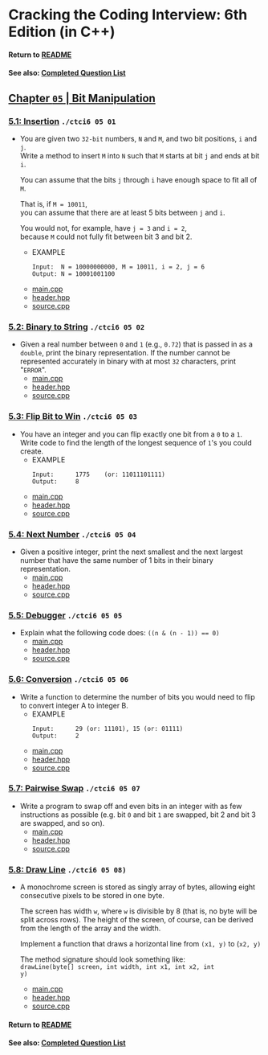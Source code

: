 # Cracking the Coding Interview: 6th Edition (in C++)

#### Return to [README](../README.md)
#### See also: [Completed Question List](QTODO-list.md)

## [Chapter `05` | Bit Manipulation](../src/05/)

### [5.1: Insertion](../src/05/01/) `./ctci6 05 01`
- You are given two `32-bit` numbers, `N` and `M`, and two bit positions, `i` and `j`. <br>Write a method to insert `M` into `N` such that `M` starts at bit `j` and ends at bit `i`. <p>You can assume that the bits `j` through `i` have enough space to fit all of `M`. <p>That is, if `M = 10011`,<br>you can assume that there are at least 5 bits between `j` and `i`. <p>You would not, for example, have `j = 3` and `i = 2`,<br>because `M` could not fully fit between bit 3 and bit 2.
  - EXAMPLE<br>
    ```
    Input:  N = 10000000000, M = 10011, i = 2, j = 6
    Output: N = 10001001100
    ```
  - [main.cpp](../src/05/01/main.cpp) 
  - [header.hpp](../src/05/01/header.hpp) 
  - [source.cpp](../src/05/01/source.cpp)
  
### [5.2: Binary to String](../src/05/02/) `./ctci6 05 02`
- Given a real number between `0` and `1` (e.g., `0.72`) that is passed in as a `double`, print the binary representation. If the number cannot be represented accurately in binary with at most `32` characters, print "`ERROR`".
  - [main.cpp](../src/05/02/main.cpp) 
  - [header.hpp](../src/05/02/header.hpp) 
  - [source.cpp](../src/05/02/source.cpp)
  
### [5.3: Flip Bit to Win](../src/05/03/) `./ctci6 05 03`
- You have an integer and you can flip exactly one bit from a `0` to a `1`.<br>Write code to find the length of the longest sequence of `1`'s you could create.
  - EXAMPLE<br>
    ```
    Input:      1775    (or: 11011101111)
    Output:     8
    ```
  - [main.cpp](../src/05/03/main.cpp) 
  - [header.hpp](../src/05/03/header.hpp) 
  - [source.cpp](../src/05/03/source.cpp)
  
### [5.4: Next Number](../src/05/04/) `./ctci6 05 04`
- Given a positive integer, print the next smallest and the next largest number that have the same number of 1 bits in their binary representation.
  - [main.cpp](../src/05/04/main.cpp) 
  - [header.hpp](../src/05/04/header.hpp) 
  - [source.cpp](../src/05/04/source.cpp)

### [5.5: Debugger](../src/05/05/) `./ctci6 05 05`
- Explain what the following code does: `((n & (n - 1)) == 0)`
  - [main.cpp](../src/05/05/main.cpp) 
  - [header.hpp](../src/05/05/header.hpp) 
  - [source.cpp](../src/05/05/source.cpp)

### [5.6: Conversion](../src/05/06/) `./ctci6 05 06`
- Write a function to determine the number of bits you would need to flip to convert integer A to integer B.
  - EXAMPLE<br>
    ```
    Input:      29 (or: 11101), 15 (or: 01111)
    Output:     2
    ```
  - [main.cpp](../src/05/01/main.cpp) 
  - [header.hpp](../src/05/06/header.hpp) 
  - [source.cpp](../src/05/06/source.cpp)
  
### [5.7: Pairwise Swap](../src/05/07/) `./ctci6 05 07`
- Write a program to swap off and even bits in an integer with as few instructions as possible (e.g. bit `0` and bit `1` are swapped, bit 2 and bit 3 are swapped, and so on).
  - [main.cpp](../src/05/07/main.cpp) 
  - [header.hpp](../src/05/07/header.hpp) 
  - [source.cpp](../src/05/07/source.cpp)

### [5.8: Draw Line](../src/05/08/) `./ctci6 05 08)`
- A monochrome screen is stored as singly array of bytes, allowing eight consecutive pixels to be stored in one byte. <p>The screen has width `w`, where `w` is divisible by 8 (that is, no byte will be split across rows). The height of the screen, of course, can be derived from the length of the array and the width. <p>Implement a function that draws a horizontal line from `(x1, y)` to (`x2, y)` <p>The method signature should look something like:<br> <code>drawLine(byte[] screen, int width, int x1, int x2, int y)</code>
  - [main.cpp](../src/05/08/main.cpp) 
  - [header.hpp](../src/05/08/header.hpp) 
  - [source.cpp](../src/05/08/source.cpp)

#### Return to [README](../README.md)
#### See also: [Completed Question List](QTODO-list.md)
